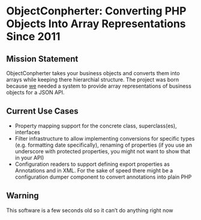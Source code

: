 ObjectConpherter: Converting PHP Objects Into Array Representations Since 2011
==============================================================================

Mission Statement
-----------------

ObjectConpherter takes your business objects and converts them into arrays while
keeping there hierarchial structure. The project was born because [we](http://jarlssen.de)
needed a system to provide array representations of business objects for a JSON API.


Current Use Cases
-----------------
-   Property mapping support for the concrete class, superclass(es), interfaces
-   Filter infrastructure to allow implementing conversions for specific types
    (e.g. formatting date specifically), renaming of properties (if you use an
    underscore with protected properties, you might not want to show that in
    your API)
-   Configuration readers to support defining export properties as Annotations
    and in XML. For the sake of speed there might be a configuration dumper
    component to convert annotations into plain PHP

Warning
-------
This software is a few seconds old so it can’t do anything right now
